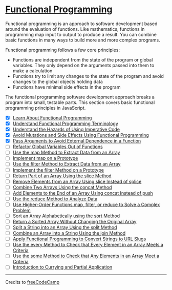 # [Functional Programming](https://www.freecodecamp.org/learn/javascript-algorithms-and-data-structures/functional-programming/)

Functional programming is an approach to software development based around the evaluation of functions. Like mathematics, functions in programming map input to output to produce a result. You can combine basic functions in many ways to build more and more complex programs.

Functional programming follows a few core principles:

- Functions are independent from the state of the program or global variables. They only depend on the arguments passed into them to make a calculation
- Functions try to limit any changes to the state of the program and avoid changes to the global objects holding data
- Functions have minimal side effects in the program

The functional programming software development approach breaks a program into small, testable parts. This section covers basic functional programming principles in JavaScript.

- [x] [Learn About Functional Programming](01-learn-about-functional-programming.js)
- [x] [Understand Functional Programming Terminology](02-understand-functional-programming-terminology.js)
- [x] [Understand the Hazards of Using Imperative Code](03-understand-the-hazards-of-using-imperative-code.js)
- [x] [Avoid Mutations and Side Effects Using Functional Programming](04-avoid-mutations-and-side-effects-using-functional-programming.js)
- [x] [Pass Arguments to Avoid External Dependence in a Function](05-pass-arguments-to-avoid-external-dependence-in-a-function.js)
- [ ] [Refactor Global Variables Out of Functions](06-refactor-global-variables-out-of-functions.js)
- [ ] [Use the map Method to Extract Data from an Array](07-use-the-map-method-to-extract-data-from-an-array.js)
- [ ] [Implement map on a Prototype](08-implement-map-on-a-prototype.js)
- [ ] [Use the filter Method to Extract Data from an Array](09-use-the-filter-method-to-extract-data-from-an-array.js)
- [ ] [Implement the filter Method on a Prototype](10-implement-the-filter-method-on-a-prototype.js)
- [ ] [Return Part of an Array Using the slice Method](11-return-part-of-an-array-using-the-slice-method.js)
- [ ] [Remove Elements from an Array Using slice Instead of splice](12-remove-elements-from-an-array-using-slice-instead-of-splice.js)
- [ ] [Combine Two Arrays Using the concat Method](13-combine-two-arrays-using-the-concat-method.js)
- [ ] [Add Elements to the End of an Array Using concat Instead of push](14-add-elements-to-the-end-of-an-array-using-concat-instead-of-push.js)
- [ ] [Use the reduce Method to Analyze Data](15-use-the-reduce-method-to-analyze-data.js)
- [ ] [Use Higher-Order Functions map, filter, or reduce to Solve a Complex Problem](16-use-higher-order-functions-map-filter-or-reduce-to-solve-a-complex-problem.js)
- [ ] [Sort an Array Alphabetically using the sort Method](17-sort-an-array-alphabetically-using-the-sort-method.js)
- [ ] [Return a Sorted Array Without Changing the Original Array](18-return-a-sorted-array-without-changing-the-original-array.js)
- [ ] [Split a String into an Array Using the split Method](19-split-a-string-into-an-array-using-the-split-method.js)
- [ ] [Combine an Array into a String Using the join Method](20-combine-an-array-into-a-string-using-the-join-method.js)
- [ ] [Apply Functional Programming to Convert Strings to URL Slugs](21-apply-functional-programming-to-convert-strings-to-url-slugs.js)
- [ ] [Use the every Method to Check that Every Element in an Array Meets a Criteria](22-use-the-every-method-to-check-that-every-element-in-an-array-meets-a-criteria.js)
- [ ] [Use the some Method to Check that Any Elements in an Array Meet a Criteria](23-use-the-some-method-to-check-that-any-elements-in-an-array-meet-a-criteria.js)
- [ ] [Introduction to Currying and Partial Application](24-introduction-to-currying-and-partial-application.js)

---

Credits to [freeCodeCamp](https://www.freecodecamp.org/)
